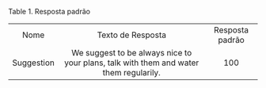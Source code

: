 <div id="d543299e1" class="table">

<div class="table-title">

Table 1. Resposta
padrão

</div>

<div class="table-contents">

|            |                                                                                       |                 |
| :--------: | :-----------------------------------------------------------------------------------: | :-------------: |
|    Nome    |                                   Texto de Resposta                                   | Resposta padrão |
| Suggestion | We suggest to be always nice to your plans, talk with them and water them regularily. |       100       |

</div>

</div>
